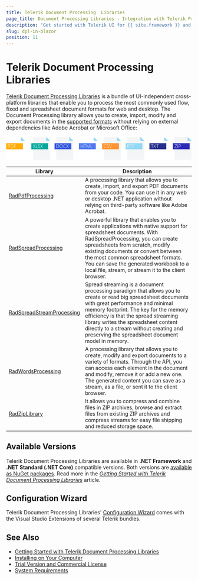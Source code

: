 ```yaml
---
title: Telerik Document Processing  Libraries 
page_title: Document Processing Libraries - Integration with Telerik Products
description: "Get started with Telerik UI for {{ site.framework }} and learn how to work with the PdfProcessing, SpreadStreamProcessing, WordsProcessing, and ZipLibrary libraries as part of the Telerik Document Processing Libraries."
slug: dpl-in-blazor
position: 11
---
```


# Telerik Document Processing Libraries

[Telerik Document Processing Libraries](https://docs.telerik.com/devtools/document-processing/introduction) is a bundle of UI-independent cross-platform libraries that enable you to process the most commonly used flow, fixed and spreadsheet document formats for web and desktop. The Document Processing library allows you to create, import, modify and export documents in the [supported formats](https://docs.telerik.com/devtools/document-processing/introduction#supported-formats) without relying on external dependencies like Adobe Acrobat or Microsoft Office:

![Telerik Document Processing  Libraries ](images/Telerik_Document_Processing_Libraries.png) 

|Library|Description|
|----|----|
| [RadPdfProcessing](https://docs.telerik.com/devtools/document-processing/libraries/radpdfprocessing/overview)|A processing library that allows you to create, import, and export PDF documents from your code. You can use it in any web or desktop .NET application without relying on third-party software like Adobe Acrobat.|
|[RadSpreadProcessing](https://docs.telerik.com/devtools/document-processing/libraries/radspreadprocessing/overview)|A powerful library that enables you to create applications with native support for spreadsheet documents. With RadSpreadProcessing, you can create spreadsheets from scratch, modify existing documents or convert between the most common spreadsheet formats. You can save the generated workbook to a local file, stream, or stream it to the client browser.|
|[RadSpreadStreamProcessing](https://docs.telerik.com/devtools/document-processing/libraries/radspreadstreamprocessing/overview)|Spread streaming is a document processing paradigm that allows you to create or read big spreadsheet documents with great performance and minimal memory footprint. The key for the memory efficiency is that the spread streaming library writes the spreadsheet content directly to a stream without creating and preserving the spreadsheet document model in memory.|
|[RadWordsProcessing](https://docs.telerik.com/devtools/document-processing/libraries/radwordsprocessing/overview)|A processing library that allows you to create, modify and export documents to a variety of formats. Through the API, you can access each element in the document and modify, remove it or add a new one. The generated content you can save as a stream, as a file, or sent it to the client browser.|
|[RadZipLibrary](https://docs.telerik.com/devtools/document-processing/libraries/radziplibrary/overview)| It allows you to compress and combine files in ZIP archives, browse and extract files from existing ZIP archives and compress streams for easy file shipping and reduced storage space.|

## Available Versions

Telerik Document Processing  Libraries are available in **.NET Framework** and **.NET Standard (.NET Core)** compatible versions. Both versions are [available as NuGet packages](https://docs.telerik.com/devtools/document-processing/getting-started/installation/nuget-packages). Read more in the *[Getting Started with Telerik Document Processing Libraries](https://docs.telerik.com/devtools/document-processing/getting-started/getting-started)* article.

## Configuration Wizard

Telerik Document Processing Libraries' [Configuration Wizard](https://docs.telerik.com/devtools/document-processing/integration/integration-with-visual-studio) comes with the Visual Studio Extensions of several Telerik bundles. 


## See Also

* [Getting Started with Telerik Document Processing Libraries](https://docs.telerik.com/devtools/document-processing/getting-started/getting-started#getting-started-with-telerik-document-processing)
* [Installing on Your Computer](https://docs.telerik.com/devtools/document-processing/getting-started/installation/installing-on-your-computer)
* [Trial Version and Commercial License](https://docs.telerik.com/devtools/document-processing/introduction#trial-version-and-commercial-license)
* [System Requirements](https://docs.telerik.com/devtools/document-processing/getting-started/installation/system-requirements)